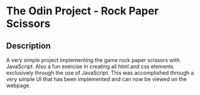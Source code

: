 # The Odin Project - Rock Paper Scissors
## Description
A very simple project implementing the game rock paper scissors with JavaScript.
Also a fun exercise in creating all html and css elements exclusively through
the use of JavaScript. This was accomplished through a very simple UI that has
been implemented and can now be viewed on the webpage.